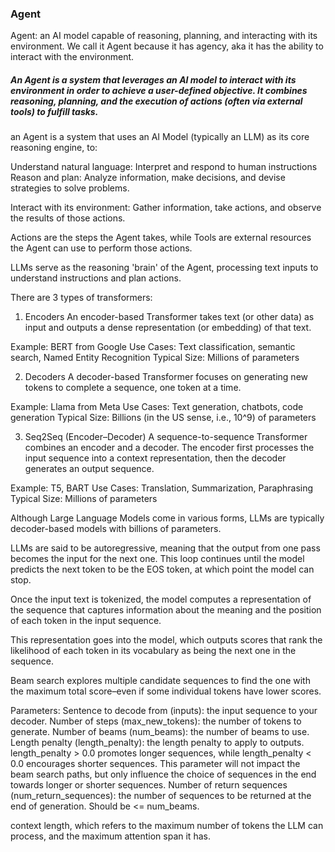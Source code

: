 ### Agent
Agent: an AI model capable of reasoning, planning, and interacting with its environment.
We call it Agent because it has agency, aka it has the ability to interact with the environment.

##### An Agent is a system that leverages an AI model to interact with its environment in order to achieve a user-defined objective. It combines reasoning, planning, and the execution of actions (often via external tools) to fulfill tasks.

an Agent is a system that uses an AI Model (typically an LLM) as its core reasoning engine, to:

Understand natural language: Interpret and respond to human instructions 
Reason and plan: Analyze information, make decisions, and devise strategies to solve problems.

Interact with its environment: Gather information, take actions, and observe the results of those actions.

Actions are the steps the Agent takes, while Tools are external resources the Agent can use to perform those actions.

LLMs serve as the reasoning 'brain' of the Agent, processing text inputs to understand instructions and plan actions.

There are 3 types of transformers:

1. Encoders
An encoder-based Transformer takes text (or other data) as input and outputs a dense representation (or embedding) of that text.

Example: BERT from Google
Use Cases: Text classification, semantic search, Named Entity Recognition
Typical Size: Millions of parameters

2. Decoders
A decoder-based Transformer focuses on generating new tokens to complete a sequence, one token at a time.

Example: Llama from Meta
Use Cases: Text generation, chatbots, code generation
Typical Size: Billions (in the US sense, i.e., 10^9) of parameters

3. Seq2Seq (Encoder–Decoder)
A sequence-to-sequence Transformer combines an encoder and a decoder. The encoder first processes the input sequence into a context representation, then the decoder generates an output sequence.

Example: T5, BART
Use Cases: Translation, Summarization, Paraphrasing
Typical Size: Millions of parameters

Although Large Language Models come in various forms, LLMs are typically decoder-based models with billions of parameters.

LLMs are said to be autoregressive, meaning that the output from one pass becomes the input for the next one. This loop continues until the model predicts the next token to be the EOS token, at which point the model can stop.

Once the input text is tokenized, the model computes a representation of the sequence that captures information about the meaning and the position of each token in the input sequence.

This representation goes into the model, which outputs scores that rank the likelihood of each token in its vocabulary as being the next one in the sequence.

Beam search explores multiple candidate sequences to find the one with the maximum total score–even if some individual tokens have lower scores.

Parameters:
Sentence to decode from (inputs): the input sequence to your decoder.
Number of steps (max_new_tokens): the number of tokens to generate.
Number of beams (num_beams): the number of beams to use.
Length penalty (length_penalty): the length penalty to apply to outputs. length_penalty > 0.0 promotes longer sequences, while length_penalty < 0.0 encourages shorter sequences. This parameter will not impact the beam search paths, but only influence the choice of sequences in the end towards longer or shorter sequences.
Number of return sequences (num_return_sequences): the number of sequences to be returned at the end of generation. Should be <= num_beams.

context length, which refers to the maximum number of tokens the LLM can process, and the maximum attention span it has.

